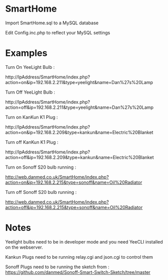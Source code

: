 # SmartHome

Import SmartHome.sql to a MySQL database

Edit Config.inc.php to reflect your MySQL settings

# Examples

Turn On YeeLight Bulb : 

http://IpAddress/SmartHome/index.php?action=on&ip=192.168.2.211&type=yeelight&name=Dan%27s%20Lamp

Turn Off YeeLight Bulb :

http://IpAddress/SmartHome/index.php?action=off&ip=192.168.2.211&type=yeelight&name=Dan%27s%20Lamp

Turn on KanKun K1 Plug : 

http://IpAddress/SmartHome/index.php?action=on&ip=192.168.2.209&type=kankun&name=Electric%20Blanket

Turn off KanKun K1 Plug : 

http://IpAddress/SmartHome/index.php?action=off&ip=192.168.2.209&type=kankun&name=Electric%20Blanket

Turn on Sonoff S20 bulb running <Firmware> : 
  
http://web.danmed.co.uk/SmartHome/index.php?action=on&ip=192.168.2.215&type=sonoff&name=Oil%20Radiator

Turn off Sonoff S20 bulb running <Firmware> : 
  
http://web.danmed.co.uk/SmartHome/index.php?action=off&ip=192.168.2.215&type=sonoff&name=Oil%20Radiator

# Notes

Yeelight bulbs need to be in developer mode and you need YeeCLI installed on the webserver.

Kankun Plugs need to be running relay.cgi and json.cgi to control them

Sonoff Plugs need to be running the sketch from : https://github.com/danmed/Sonoff-Smart-Switch-Sketch/tree/master

